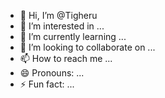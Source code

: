 - 👋 Hi, I’m @Tigheru
- 👀 I’m interested in ...
- 🌱 I’m currently learning ...
- 💞️ I’m looking to collaborate on ...
- 📫 How to reach me ...
- 😄 Pronouns: ...
- ⚡ Fun fact: ...

<!---
Tigheru/Tigheru is a ✨ special ✨ repository because its `README.md` (this file) appears on your GitHub profile.
You can click the Preview link to take a look at your changes.
--->
